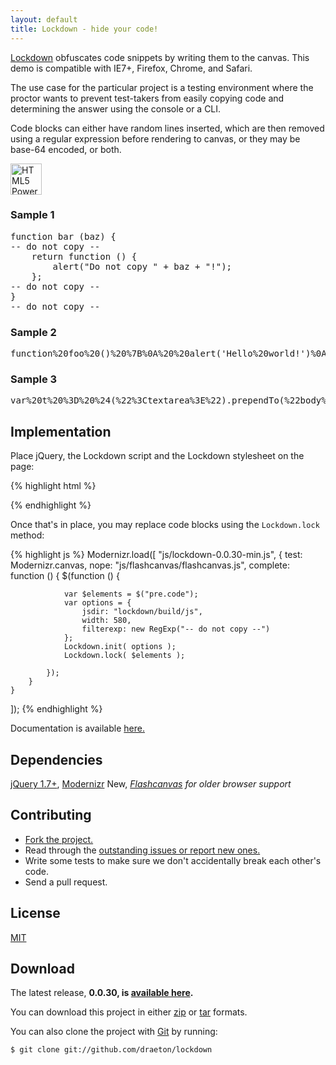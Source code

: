 ```yaml
---
layout: default
title: Lockdown - hide your code!
---
```


<link rel="stylesheet" href="http://draeton.github.com/lockdown/lockdown/build/css/lockdown-0.0.30-min.css">

<section id="main" role="main">

[Lockdown](http://github.com/draeton/lockdown) obfuscates code snippets 
by writing them to the canvas. This demo is compatible with IE7+, Firefox, Chrome,
and Safari.

The use case for the particular project is a testing environment where the
proctor wants to prevent test-takers from easily copying code and determining the 
answer using the console or a CLI.

Code blocks can either have random lines inserted, which are then removed using
a regular expression before rendering to canvas, or they may be base-64 encoded,
or both.

<a href="http://www.w3.org/html/logo/"><img src="http://www.w3.org/html/logo/badge/html5-badge-h-css3-graphics.png" height="50" alt="HTML5 Powered with CSS3 / Styling, and Graphics" title="HTML5 Powered with CSS3 / Styling, and Graphics"></a>

<!-- code examples -->
### Sample 1

<pre class="code">
function bar (baz) {
-- do not copy --
    return function () {
        alert("Do not copy " + baz + "!");
    };
-- do not copy --
}
-- do not copy --
</pre>

### Sample 2

<pre class="code base64">
function%20foo%20()%20%7B%0A%20%20alert('Hello%20world!')%0A%7D
</pre>

### Sample 3

<pre class="code base64">
var%20t%20%3D%20%24(%22%3Ctextarea%3E%22).prependTo(%22body%22)%3B%0Avar%20b%20%3D%20%24(%22%3Cbutton%3Eclick%20to%20encode%3C%2Fbutton%3E%22).click(function%20()%20%7B%0A%20%20var%20val%20%3D%20t.val()%3B%0A%20%20if%20(val)%20%7B%0A%20%20%20%20t.val(encodeURIComponent(val))%3B%0A%20%20%7D%0A%7D).insertBefore(t)%3B%0A%24(%22%3Cbr%3E%22).insertBefore(t)%3B
</pre>
<!-- end code examples -->
    

## Implementation

Place jQuery, the Lockdown script and the Lockdown stylesheet on the page:

{% highlight html %}
<link rel="stylesheet" href="css/lockdown-0.0.30-min.css">

<script src="js/jquery-1.7.1.min.js"></script>
<script src="js/modernizr-2.0.6.min.js"></script>
<script src="js/lockdown-0.0.30-min.js"></script>
{% endhighlight %}

Once that's in place, you may replace code blocks using the `Lockdown.lock` method:

{% highlight js %}
Modernizr.load([
    "js/lockdown-0.0.30-min.js",
    {
        test: Modernizr.canvas,
        nope: "js/flashcanvas/flashcanvas.js",
        complete: function () {
            $(function () {
    
                var $elements = $("pre.code");
                var options = {
                    jsdir: "lockdown/build/js",
                    width: 580,
                    filterexp: new RegExp("-- do not copy --")
                };
                Lockdown.init( options );
                Lockdown.lock( $elements );
    
            });
        }
    }
]);
{% endhighlight %}

Documentation is available [here.](http://draeton.github.com/lockdown/lockdown/docs/lockdown.html)
    

## Dependencies

[jQuery 1.7+](http://jquery.com/), [Modernizr](http://www.modernizr.com/) <span class="label success">New</span>, *[Flashcanvas](http://flashcanvas.net/) for older browser support*


## Contributing

* [Fork the project.](https://github.com/draeton/lockdown)
* Read through the [outstanding issues or report new ones.](https://github.com/draeton/lockdown/issues)
* Write some tests to make sure we don't accidentally break each other's code.
* Send a pull request.


## License

[MIT](https://raw.github.com/draeton/lockdown/master/LICENSE)


## Download

The latest release, **0.0.30, is [available here](http://draeton.github.com/lockdown/lockdown/dist/lockdown-0.0.30.zip).**

You can download this project in either [zip](https://github.com/draeton/lockdown/zipball/master) 
or [tar](https://github.com/draeton/lockdown/tarball/master) formats.

You can also clone the project with [Git](http://git-scm.com) by running:

    $ git clone git://github.com/draeton/lockdown

</section>

<script>
Modernizr.load([
    "/lockdown/lockdown/build/js/lockdown-0.0.30-min.js",
    {
        test: Modernizr.canvas,
        nope: "/lockdown/lockdown/build/js/flashcanvas/flashcanvas.js",
        complete: function () {
            $(function () {
    
                var $elements = $("pre.code");
                var options = {
                    jsdir: "lockdown/build/js",
                    width: 580,
                    filterexp: new RegExp("-- do not copy --")
                };
                Lockdown.init( options );
                Lockdown.lock( $elements );
    
            });
        }
    }
]);
</script>